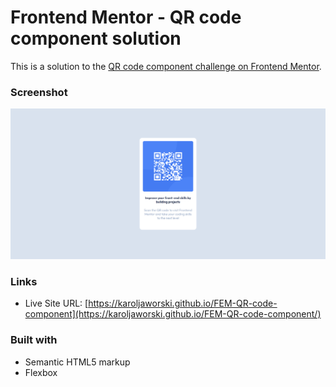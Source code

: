 # Frontend Mentor - QR code component solution

This is a solution to the [QR code component challenge on Frontend Mentor](https://www.frontendmentor.io/challenges/qr-code-component-iux_sIO_H). 

### Screenshot

![](./images/qr-ss.png)

### Links

- Live Site URL: [https://karoljaworski.github.io/FEM-QR-code-component](https://karoljaworski.github.io/FEM-QR-code-component/)

### Built with

- Semantic HTML5 markup
- Flexbox
